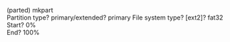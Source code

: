 (parted) mkpart                                                           
Partition type?  primary/extended? primary
File system type?  [ext2]? fat32                                          
Start? 0%                                                                 
End? 100%                               
